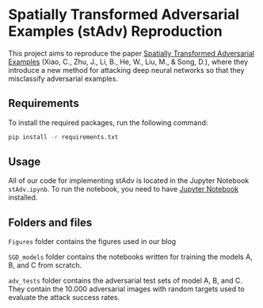 # Spatially Transformed Adversarial Examples (stAdv) Reproduction

This project aims to reproduce the paper [Spatially Transformed Adversarial Examples](https://arxiv.org/abs/1801.02612) (Xiao, C., Zhu, J., Li, B., He, W., Liu, M., & Song, D.),
where they introduce a new method for attacking deep neural networks so that they misclassify adversarial examples.

## Requirements

To install the required packages, run the following command:

```bash
pip install -r requirements.txt
```

## Usage

All of our code for implementing stAdv is located in the Jupyter Notebook `stAdv.ipynb`. To run the notebook, you need to have [Jupyter Notebook](https://jupyter.org/install) installed.

## Folders and files

`Figures` folder contains the figures used in our blog

`SGD_models` folder contains the notebooks written for training the models A, B, and C from scratch.

`adv_tests` folder contains the adversarial test sets of model A, B, and C. They contain the 10.000 adversarial images with random targets used to evaluate the attack success rates.